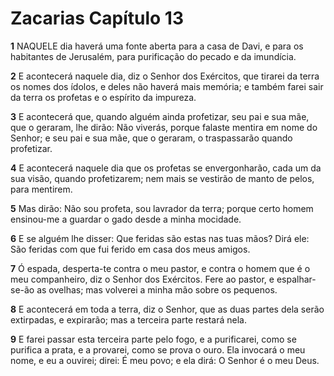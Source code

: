 # Zacarias Capítulo 13

**1** 	NAQUELE dia haverá uma fonte aberta para a casa de Davi, e para os habitantes de Jerusalém, para purificação do pecado e da imundícia.

**2** 	E acontecerá naquele dia, diz o Senhor dos Exércitos, que tirarei da terra os nomes dos ídolos, e deles não haverá mais memória; e também farei sair da terra os profetas e o espírito da impureza.

**3** 	E acontecerá que, quando alguém ainda profetizar, seu pai e sua mãe, que o geraram, lhe dirão: Não viverás, porque falaste mentira em nome do Senhor; e seu pai e sua mãe, que o geraram, o traspassarão quando profetizar.

**4** 	E acontecerá naquele dia que os profetas se envergonharão, cada um da sua visão, quando profetizarem; nem mais se vestirão de manto de pelos, para mentirem.

**5** 	Mas dirão: Não sou profeta, sou lavrador da terra; porque certo homem ensinou-me a guardar o gado desde a minha mocidade.

**6** 	E se alguém lhe disser: Que feridas são estas nas tuas mãos? Dirá ele: São feridas com que fui ferido em casa dos meus amigos.

**7** 	Ó espada, desperta-te contra o meu pastor, e contra o homem que é o meu companheiro, diz o Senhor dos Exércitos. Fere ao pastor, e espalhar-se-ão as ovelhas; mas volverei a minha mão sobre os pequenos.

**8** 	E acontecerá em toda a terra, diz o Senhor, que as duas partes dela serão extirpadas, e expirarão; mas a terceira parte restará nela.

**9** 	E farei passar esta terceira parte pelo fogo, e a purificarei, como se purifica a prata, e a provarei, como se prova o ouro. Ela invocará o meu nome, e eu a ouvirei; direi: É meu povo; e ela dirá: O Senhor é o meu Deus.

